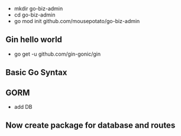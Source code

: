 - mkdir go-biz-admin
- cd go-biz-admin
- go mod init github.com/mousepotato/go-biz-admin


##  Gin hello world

- go get -u github.com/gin-gonic/gin

##  Basic Go Syntax


## GORM

- add DB


## Now create package for database and routes